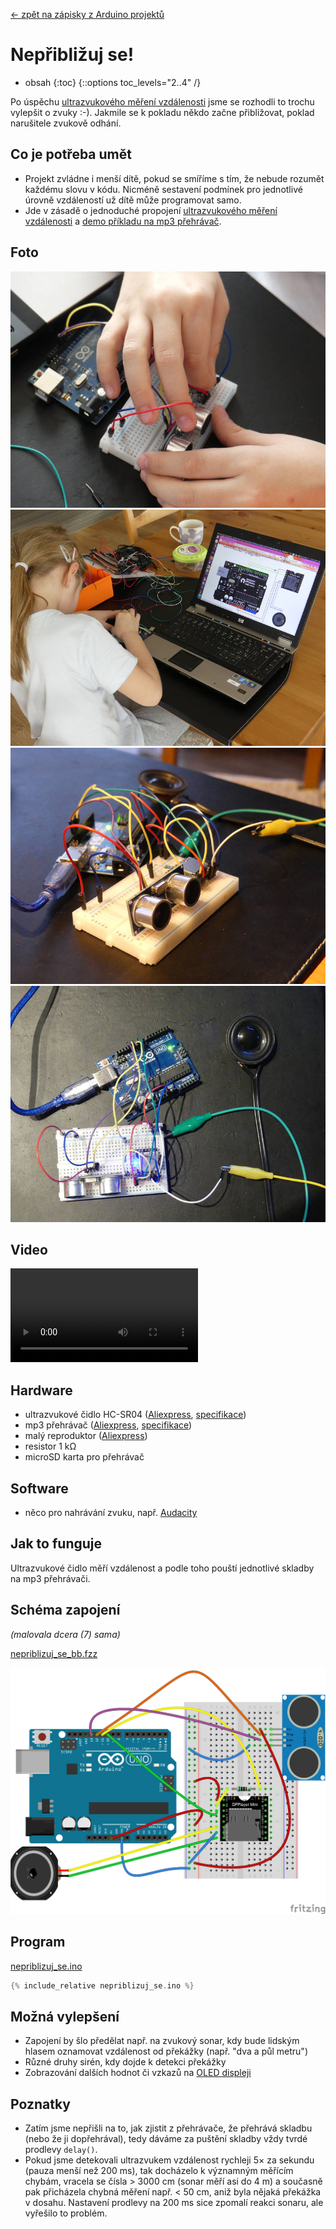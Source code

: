 [← zpět na zápisky z Arduino projektů](../index.md)

# Nepřibližuj se!
* obsah
{:toc}
{::options toc_levels="2..4" /}

Po úspěchu [ultrazvukového měření vzdálenosti](../meric_vzdalenosti/meric_vzdalenosti.md) jsme se rozhodli to trochu vylepšit o zvuky :-). Jakmile se k pokladu někdo začne přibližovat, poklad narušitele zvukově odhání.

## Co je potřeba umět
* Projekt zvládne i menší dítě, pokud se smíříme s tím, že nebude rozumět každému slovu v kódu. Nicméně sestavení podmínek pro jednotlivé úrovně vzdáleností už dítě může programovat samo.
* Jde v zásadě o jednoduché propojení [ultrazvukového měření vzdálenosti](../meric_vzdalenosti/meric_vzdalenosti.md) a [demo příkladu na mp3 přehrávač](https://www.dfrobot.com/wiki/index.php/DFPlayer_Mini_SKU:DFR0299).

## Foto
![](P1000613.JPG)
![](P1000615.JPG)
![](P1000618.JPG)
![](P1000620.JPG)

## Video

<div markdown="0">
    <video controls>
        <source src="nedotykej_se.mp4" type="video/mp4">
        Bohužel, váš prohlížeč neumí HTML5 video. <a href="nedotykej_se.mp4">Přehrajte si jej jako soubor.</a>
    </video>
</div>

## Hardware
* ultrazvukové čidlo HC-SR04 ([Aliexpress](https://www.aliexpress.com/wholesale?catId=0&initiative_id=SB_20170322115709&SearchText=hc-sr04), [specifikace](HCSR04.pdf))
* mp3 přehrávač ([Aliexpress](https://www.aliexpress.com/wholesale?catId=0&initiative_id=SB_20180318111806&SearchText=mini+mp3+player+arduino), [specifikace](https://www.dfrobot.com/wiki/index.php/DFPlayer_Mini_SKU:DFR0299))
* malý reproduktor ([Aliexpress](https://www.aliexpress.com/wholesale?catId=0&initiative_id=SB_20180318112256&SearchText=mini+amplifier+speaker+horn))
* resistor 1&nbsp;kΩ
* microSD karta pro přehrávač

## Software
* něco pro nahrávání zvuku, např. [Audacity](https://www.audacityteam.org/)

## Jak to funguje
Ultrazvukové čidlo měří vzdálenost a podle toho pouští jednotlivé skladby na mp3 přehrávači.

## Schéma zapojení

_(malovala dcera (7) sama)_

[nepriblizuj_se_bb.fzz](nepriblizuj_se_bb.fzz)

[![nepriblizuj_se_bb](nepriblizuj_se_bb.png)](nepriblizuj_se_bb.png)

## Program
[nepriblizuj_se.ino](nepriblizuj_se.ino)
``` c++
{% include_relative nepriblizuj_se.ino %}
```

## Možná vylepšení
* Zapojení by šlo předělat např. na zvukový sonar, kdy bude lidským hlasem oznamovat vzdálenost od překážky (např. "dva a půl metru")
* Různé druhy sirén, kdy dojde k detekci překážky
* Zobrazování dalších hodnot či vzkazů na [OLED displeji](../meric_vzdalenosti/meric_vzdalenosti.md)

## Poznatky
* Zatím jsme nepřišli na to, jak zjistit z přehrávače, že přehrává skladbu (nebo že ji dopřehrával), tedy dáváme za puštění skladby vždy tvrdé prodlevy `delay()`.
* Pokud jsme detekovali ultrazvukem vzdálenost rychleji 5× za sekundu (pauza menší než 200&nbsp;ms), tak docházelo k významným měřícím chybám, vracela se čísla >&nbsp;3000&nbsp;cm (sonar měří asi do 4&nbsp;m) a současně pak přicházela chybná měření např. <&nbsp;50&nbsp;cm, aniž byla nějaká překážka v dosahu. Nastavení prodlevy na 200&nbsp;ms sice zpomalí reakci sonaru, ale vyřešilo to problém.
